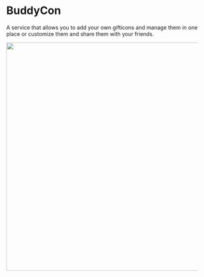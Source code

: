 # BuddyCon
A service that allows you to add your own gifticons and manage them in one place or customize them and share them with your friends.

<img src=https://github.com/user-attachments/assets/8673f031-c120-4764-8125-27421af8cf95 width=1000 height=600/>
